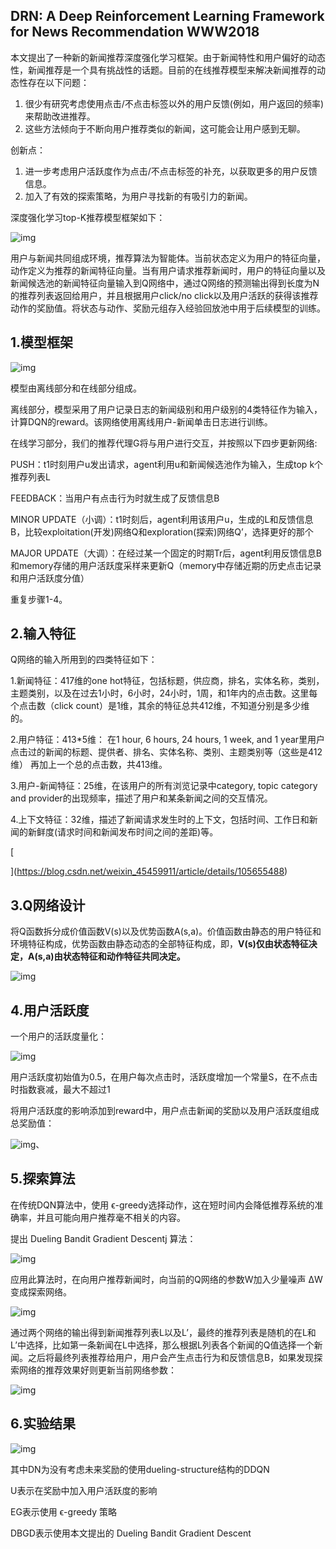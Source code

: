 ##  DRN: A Deep Reinforcement Learning Framework for News Recommendation   WWW2018



本文提出了一种新的新闻推荐深度强化学习框架。由于新闻特性和用户偏好的动态性，新闻推荐是一个具有挑战性的话题。目前的在线推荐模型来解决新闻推荐的动态性存在以下问题：

1. 很少有研究考虑使用点击/不点击标签以外的用户反馈(例如，用户返回的频率)来帮助改进推荐。
2. 这些方法倾向于不断向用户推荐类似的新闻，这可能会让用户感到无聊。



创新点：

1. 进一步考虑用户活跃度作为点击/不点击标签的补充，以获取更多的用户反馈信息。
2. 加入了有效的探索策略，为用户寻找新的有吸引力的新闻。





深度强化学习top-K推荐模型框架如下：

![img](D:\TyporaPicture\22.2.28\1646041735676-41796f75-c77d-4360-a718-382f738655b6.png)

用户与新闻共同组成环境，推荐算法为智能体。当前状态定义为用户的特征向量，动作定义为推荐的新闻特征向量。当有用户请求推荐新闻时，用户的特征向量以及新闻候选池的新闻特征向量输入到Q网络中，通过Q网络的预测输出得到长度为N的推荐列表返回给用户，并且根据用户click/no click以及用户活跃的获得该推荐动作的奖励值。将状态与动作、奖励元组存入经验回放池中用于后续模型的训练。



## 1.模型框架



![img](D:\TyporaPicture\22.2.28\1646043005082-8e7d0429-8bb7-4ec0-b783-58bce9f5f3d7.png)

模型由离线部分和在线部分组成。

离线部分，模型采用了用户记录日志的新闻级别和用户级别的4类特征作为输入，计算DQN的reward。该网络使用离线用户-新闻单击日志进行训练。

在线学习部分，我们的推荐代理G将与用户进行交互，并按照以下四步更新网络:



PUSH：t1时刻用户u发出请求，agent利用u和新闻候选池作为输入，生成top k个推荐列表L

FEEDBACK：当用户有点击行为时就生成了反馈信息B

MINOR UPDATE（小调）：t1时刻后，agent利用该用户u，生成的L和反馈信息B，比较exploitation(开发)网络Q和exploration(探索)网络Q’，选择更好的那个

MAJOR UPDATE（大调）：在经过某一个固定的时期Tr后，agent利用反馈信息B和memory存储的用户活跃度采样来更新Q（memory中存储近期的历史点击记录和用户活跃度分值）

重复步骤1-4。



## 2.输入特征

Q网络的输入所用到的四类特征如下：

1.新闻特征：417维的one hot特征，包括标题，供应商，排名，实体名称，类别，主题类别，以及在过去1小时，6小时，24小时，1周，和1年内的点击数。这里每个点击数（click count）是1维，其余的特征总共412维，不知道分别是多少维的。

2.用户特征：413*5维： 在1 hour, 6 hours, 24 hours, 1 week, and 1 year里用户点击过的新闻的标题、提供者、排名、实体名称、类别、主题类别等（这些是412维） 再加上一个总的点击数，共413维。

3.用户-新闻特征：25维，在该用户的所有浏览记录中category, topic category and provider的出现频率，描述了用户和某条新闻之间的交互情况。

4.上下文特征：32维，描述了新闻请求发生时的上下文，包括时间、工作日和新闻的新鲜度(请求时间和新闻发布时间之间的差距)等。

[

](https://blog.csdn.net/weixin_45459911/article/details/105655488)

## 3.Q网络设计

将Q函数拆分成价值函数V(s)以及优势函数A(s,a)。价值函数由静态的用户特征和环境特征构成，优势函数由静态动态的全部特征构成，即，**V(s)仅由状态特征决定，A(s,a)由状态特征和动作特征共同决定。**

![img](D:\TyporaPicture\22.2.28\1646043448413-b50668cd-f483-48ed-9a32-a95284e5781d.png)



## 4.用户活跃度

一个用户的活跃度量化：

![img](D:\TyporaPicture\22.2.28\1646044090415-8d3f0c36-0a36-478b-b74c-6ccf60023e49.png)

用户活跃度初始值为0.5，在用户每次点击时，活跃度增加一个常量S，在不点击时指数衰减，最大不超过1

将用户活跃度的影响添加到reward中，用户点击新闻的奖励以及用户活跃度组成总奖励值：

![img](D:\TyporaPicture\22.2.28\1646044415103-dde215d5-2816-4afe-9075-7c7dbbaba24a.png)、

## 5.探索算法

在传统DQN算法中，使用 ϵ-greedy选择动作，这在短时间内会降低推荐系统的准确率，并且可能向用户推荐毫不相关的内容。

提出 Dueling Bandit Gradient Descentj 算法：

![img](D:\TyporaPicture\22.2.28\1646045007383-9a978321-64d5-4274-b52e-6463e1d20c9d.png)

应用此算法时，在向用户推荐新闻时，向当前的Q网络的参数W加入少量噪声 ∆W  变成探索网络。

![img](D:\TyporaPicture\22.2.28\1646045216298-7e31a3fe-1906-46eb-a874-88e0c2007f63.png)

通过两个网络的输出得到新闻推荐列表L以及L’，最终的推荐列表是随机的在L和L’中选择，比如第一条新闻在L中选择，那么根据L列表各个新闻的Q值选择一个新闻。之后将最终列表推荐给用户，用户会产生点击行为和反馈信息B，如果发现探索网络的推荐效果好则更新当前网络参数：

![img](D:\TyporaPicture\22.2.28\1646045566525-f5a4e45b-67d3-48af-89b1-272a0dff2bfb.png)

## 6.实验结果

![img](D:\TyporaPicture\22.2.28\1646045676031-35ffdba7-a286-4730-912d-0ce40e529aef.png)

其中DN为没有考虑未来奖励的使用dueling-structure结构的DDQN

U表示在奖励中加入用户活跃度的影响

EG表示使用 ϵ-greedy 策略

DBGD表示使用本文提出的 Dueling Bandit Gradient Descent